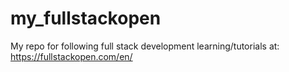 # my_fullstackopen
My repo for following full stack development learning/tutorials at: https://fullstackopen.com/en/
